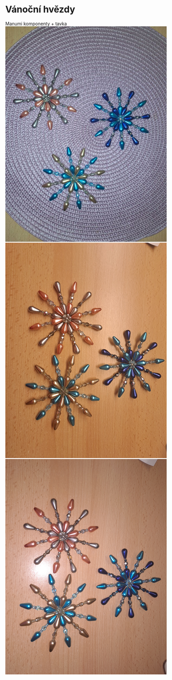 # Vánoční hvězdy
Manumi komponenty + tavka
<img src="20251016_192236.jpg">
<img src="20251016_192129.jpg">
<img src="20251016_192134.jpg">
